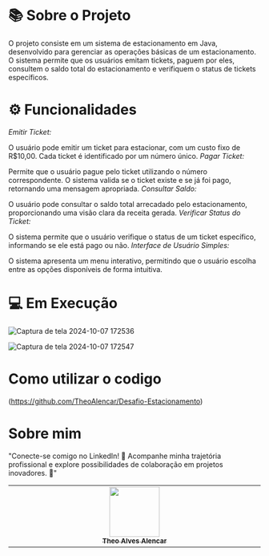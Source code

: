 # 📚 Sobre o Projeto
O projeto consiste em um sistema de estacionamento em Java, desenvolvido para gerenciar as operações básicas de um estacionamento. O sistema permite que os usuários emitam tickets, paguem por eles, consultem o saldo total do estacionamento e verifiquem o status de tickets específicos.

# ⚙️ Funcionalidades
*Emitir Ticket:*

O usuário pode emitir um ticket para estacionar, com um custo fixo de R$10,00. Cada ticket é identificado por um número único.
*Pagar Ticket:*

Permite que o usuário pague pelo ticket utilizando o número correspondente. O sistema valida se o ticket existe e se já foi pago, retornando uma mensagem apropriada.
*Consultar Saldo:*

O usuário pode consultar o saldo total arrecadado pelo estacionamento, proporcionando uma visão clara da receita gerada.
*Verificar Status do Ticket:*

O sistema permite que o usuário verifique o status de um ticket específico, informando se ele está pago ou não.
*Interface de Usuário Simples:*

O sistema apresenta um menu interativo, permitindo que o usuário escolha entre as opções disponíveis de forma intuitiva.

# 💻 Em Execução
![Captura de tela 2024-10-07 172536](https://github.com/user-attachments/assets/f948eead-873a-42ac-a0b9-f1b95caa94b4)

![Captura de tela 2024-10-07 172547](https://github.com/user-attachments/assets/95fb0147-767a-4c9f-9807-8662fdfe87e4)

# Como utilizar o codigo

(https://github.com/TheoAlencar/Desafio-Estacionamento)

# Sobre mim 
"Conecte-se comigo no LinkedIn! 🚀 Acompanhe minha trajetória profissional e explore possibilidades de colaboração em projetos inovadores. 🌟"
<table>
  <tbody>
    <tr>
  <td align="center" valign="top" width="14.28%"><a href=https://www.linkedin.com/in/theoalvesalencar/><img src="https://media.licdn.com/dms/image/v2/D4D03AQEss7vcJLsVwQ/profile-displayphoto-shrink_800_800/profile-displayphoto-shrink_800_800/0/1719339025573?e=1731542400&v=beta&t=SaGJb3etUi_RH-UbgLN-NISDzADVTzMcDMGIxgvZPRo"width="100px;"/><br /><sub><b>Theo Alves Alencar</b></sub></a><br />
   </tr>
  </tbody>
</table>
